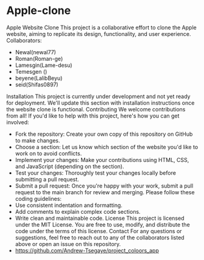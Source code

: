 # Apple-clone
Apple Website Clone
This project is a collaborative effort to clone the Apple website, aiming to replicate its design, functionality, and user experience.
Collaborators:
* Newal(newal77)
 *  Roman(Roman-ge)
 *  Lamesgin(Lame-desu)
 *  Temesgen ()
 * beyene(LalibBeyu)
 * seid(Shifas0897)
 
Installation
This project is currently under development and not yet ready for deployment.
We'll update this section with installation instructions once the website clone is functional.
Contributing
We welcome contributions from all! If you'd like to help with this project, here's how you can get involved:
 * Fork the repository: Create your own copy of this repository on GitHub to make changes.
 * Choose a section: Let us know which section of the website you'd like to work on to avoid conflicts.
 * Implement your changes: Make your contributions using HTML, CSS, and JavaScript (depending on the section).
 * Test your changes: Thoroughly test your changes locally before submitting a pull request.
 * Submit a pull request: Once you're happy with your work, submit a pull request to the main branch for review and merging.
Please follow these coding guidelines:
 * Use consistent indentation and formatting.
 * Add comments to explain complex code sections.
 * Write clean and maintainable code.
License
This project is licensed under the MIT License. You are free to use, modify, and distribute the code under the terms of this license.
Contact
For any questions or suggestions, feel free to reach out to any of the collaborators listed above or open an issue on this repository.
 * https://github.com/Andrew-Tsegaye/project_coloors_app
